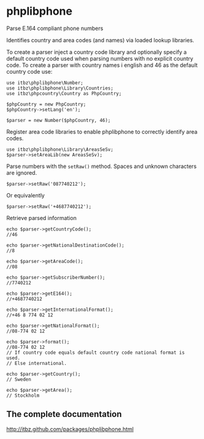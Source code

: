 phplibphone
===========

Parse E.164 compliant phone numbers

Identifies country and area codes (and names) via loaded lookup libraries.

To create a parser inject a country code library and optionally specify a
default country code used when parsing numbers with no explicit country code.
To create a parser with country names i english and 46 as the default country
code use:

    use itbz\phplibphone\Number;
    use itbz\phplibphone\Library\Countries;
    use itbz\phpcountry\Country as PhpCountry;

    $phpCountry = new PhpCountry;
    $phpCountry->setLang('en');

    $parser = new Number($phpCountry, 46);

Register area code libraries to enable phplibphone to correctly identify area
codes.

    use itbz\phplibphone\Library\AreasSeSv;
    $parser->setAreaLib(new AreasSeSv);

Parse numbers with the `setRaw()` method. Spaces and unknown characters are
ignored.

    $parser->setRaw('087740212');

Or equivalently

    $parser->setRaw('+4687740212');

Retrieve parsed information

    echo $parser->getCountryCode();
    //46
    
    echo $parser->getNationalDestinationCode();
    //8

    echo $parser->getAreaCode();
    //08
    
    echo $parser->getSubscriberNumber();
    //7740212

    echo $parser->getE164();
    //+4687740212
    
    echo $parser->getInternationalFormat();
    //+46 8 774 02 12
    
    echo $parser->getNationalFormat();
    //08-774 02 12
    
    echo $parser->format();
    //08-774 02 12
    // If country code equals default country code national format is used.
    // Else international.

    echo $parser->getCountry();
    // Sweden
    
    echo $parser->getArea();
    // Stockholm


The complete documentation
--------------------------

http://itbz.github.com/packages/phplibphone.html